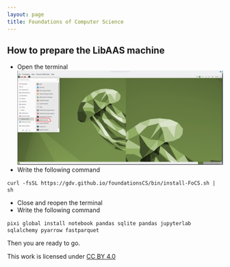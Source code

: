 ```yaml
---
layout: page
title: Foundations of Computer Science 
---
```


## How to prepare the LibAAS machine

*  Open the terminal ![Open terminal](terminal.png)
*  Write the following command 

```
curl -fsSL https://gdv.github.io/foundationsCS/bin/install-FoCS.sh | sh
```

*  Close and reopen the terminal
*  Write the following command

```
pixi global install notebook pandas sqlite pandas jupyterlab sqlalchemy pyarrow fastparquet
```

Then you are ready to go.

This work is licensed under 
<a href="https://creativecommons.org/licenses/by/4.0/">CC BY 4.0</a><img src="https://mirrors.creativecommons.org/presskit/icons/cc.svg" alt="" style="max-width: 1em;max-height:1em;margin-left: .2em;"><img src="https://mirrors.creativecommons.org/presskit/icons/by.svg" alt="" style="max-width: 1em;max-height:1em;margin-left: .2em;">
